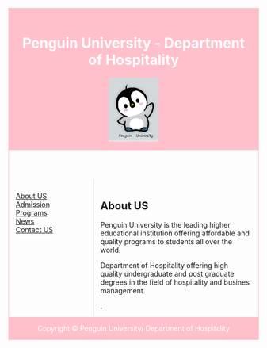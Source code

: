 <html>
<head>
<style>
div.container {
 width: 100%;
 border: 1px solid pink;
}
header, footer {
 padding: 1em;
 color: white;
 background-color: pink;
 clear: left;
 text-align: center;
}
nav {
 float: left;
 max-width: 160px;
 margin: 0;
 padding: 1em;
}
nav ul {
 list-style-type: none;
 padding: 0;
}
 
nav ul a {
 text-decoration: none;
}
article {
 margin-left: 170px;
 border-left: 1px solid gray;
 padding: 1em;
 overflow: hidden;
}
.smaller-image{
 width: 100px;
}
</style>
</head>
<body>
<div class="container">
<header>
 <h1>Penguin University - Department of Hospitality </h1> 
 <img class="smaller-image" src="images/logo.png" alt="">
</header>
 <nav>
 <ul>
 <li><a href="#">About US</a></li>
 <li><a href="#">Admission</a></li>
 <li><a href="#">Programs</a></li>
 <li><a href="#">News</a></li>
 <li><a href="#">Contact US</a></li>
 </ul>
</nav>
<article>
 <h1>About US</h1>
 <p>Penguin University is the leading higher educational institution offering affordable and quality programs to students all over the world. </p>
 <p>Department of Hospitality offering high quality undergraduate and post graduate degrees in the field of hospitality and busines management. </p>.
</article>
<footer>Copyright &copy; Penguin University/ Department of Hospitality</footer>
</div>
</body></html>


